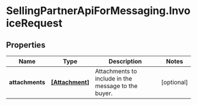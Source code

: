 # SellingPartnerApiForMessaging.InvoiceRequest

## Properties
Name | Type | Description | Notes
------------ | ------------- | ------------- | -------------
**attachments** | [**[Attachment]**](Attachment.md) | Attachments to include in the message to the buyer. | [optional] 


